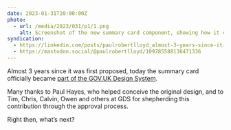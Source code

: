 ```yaml
---
date: 2023-01-31T20:00:00Z
photo:
  - url: /media/2023/031/p1/1.png
    alt: Screenshot of the new summary card component, showing how it can be used to manage multiple summary lists and assign actions to them.
syndication:
  - https://linkedin.com/posts/paulrobertlloyd_almost-3-years-since-it-was-first-proposed-activity-7026280005022175232-Msw3
  - https://mastodon.social/@paulrobertlloyd/109785588136471336
---
```


Almost 3 years since it was first proposed, today the summary card officially became [part of the GOV.UK Design System](https://design-system.service.gov.uk/components/summary-list/#summary-cards).

Many thanks to Paul Hayes, who helped conceive the original design, and to Tim, Chris, Calvin, Owen and others at GDS for shepherding this contribution through the approval process.

Right then, what’s next?
